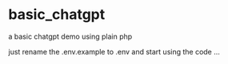 # basic_chatgpt
a basic chatgpt demo using plain php

just rename the .env.example to .env and start using the code ...
